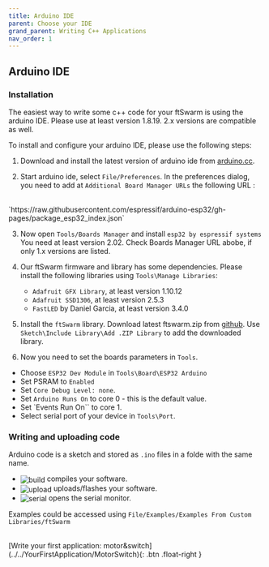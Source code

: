 ```yaml
---
title: Arduino IDE
parent: Choose your IDE
grand_parent: Writing C++ Applications
nav_order: 1
---
```

## Arduino IDE

### Installation

The easiest way to write some c++ code for your ftSwarm is using the arduino IDE. Please use at least version 1.8.19. 2.x versions are compatible as well.

To install and configure your arduino IDE, please use the following steps: 

1. Download and install the latest version of arduino ide from [arduino.cc](https://www.arduino.cc/en/software).

2. Start arduino ide, select `File/Preferences`. In the preferences dialog, you need to add at `Additional Board Manager URLs` the following URL :
<br>
`https://raw.githubusercontent.com/espressif/arduino-esp32/gh-pages/package_esp32_index.json`


3. Now open `Tools/Boards Manager` and install `esp32 by espressif systems` You need at least version 2.02. Check Boards Manager URL abobe, if only 1.x versions are listed.

4. Our ftSwarm firmware and library has some dependencies. Please install the following libraries using `Tools\Manage Libraries`:
    - `Adafruit GFX Library`, at least version 1.10.12
	- `Adafruit SSD1306`, at least version 2.5.3
    - `FastLED` by Daniel Garcia, at least version 3.4.0
	
5. Install the `ftSwarm` library. Download latest ftswarm.zip from [github](https://github.com/elektrofuzzis/ftSwarm/releases). 
   Use `Sketch\Include Library\Add .ZIP Library` to add the downloaded library.

6. Now you need to set the boards parameters in `Tools`.
- Choose `ESP32 Dev Module` in `Tools\Board\ESP32 Arduino`
- Set PSRAM to `Enabled`
- Set `Core Debug Level: none`.
- Set `Arduino Runs On` to core 0 - this is the default value.
- Set `Events Run On`` to core 1.
- Select serial port of your device in `Tools\Port`.

 
### Writing and uploading code

Arduino code is a sketch and stored as `.ino` files in a folde with the same name.

<style>
img { vertical-align: middle;important! }
</style>

- ![build](../../../assets/img/arduino_compile.png) compiles your software.
- ![upload](../../../assets/img/arduino_upload.png) uploads/flashes your software.
- ![serial](../../../assets/img/arduino_serial.png) opens the serial monitor.

Examples could be accessed using `File/Examples/Examples From Custom Libraries/ftSwarm`

<br>
[Write your first application: motor&switch](../../YourFirstApplication/MotorSwitch){: .btn .float-right }
<br>